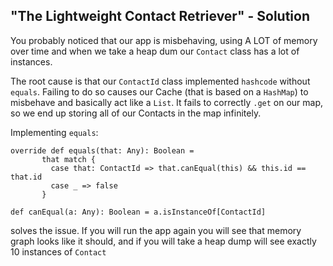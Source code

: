"The Lightweight Contact Retriever" - Solution
-----------------------------------------------

You probably noticed that our app is misbehaving, using A LOT of memory over time and when we take a heap dum
 our `Contact` class has a lot of instances.
 
The root cause is that our `ContactId` class implemented `hashcode` without `equals`.
Failing to do so causes our Cache (that is based on a `HashMap`) to misbehave and basically act like a `List`.
It fails to correctly `.get` on our map, so we end up storing all of our Contacts in the map infinitely.

Implementing `equals`: 
``` 
override def equals(that: Any): Boolean =
       that match {
         case that: ContactId => that.canEqual(this) && this.id == that.id
         case _ => false
       }
       
def canEqual(a: Any): Boolean = a.isInstanceOf[ContactId]
```

solves the issue. If you will run the app again you will see that memory graph looks like it should, and
if you will take a heap dump will see exactly 10 instances of `Contact`